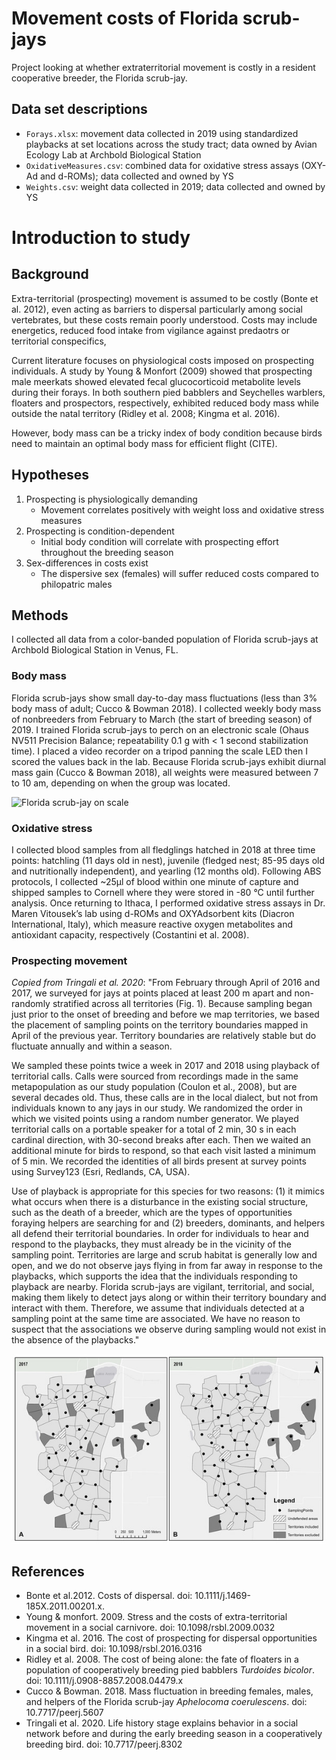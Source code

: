 # Movement costs of Florida scrub-jays
Project looking at whether extraterritorial movement is costly in a resident cooperative breeder, the Florida scrub-jay. 

## Data set descriptions

- `Forays.xlsx`: movement data collected in 2019 using standardized playbacks at set locations across the study tract; data owned by Avian Ecology Lab at Archbold Biological Station
- `OxidativeMeasures.csv`: combined data for oxidative stress assays (OXY-Ad and d-ROMs); data collected and owned by YS
- `Weights.csv`: weight data collected in 2019; data collected and owned by YS

# Introduction to study

## Background
Extra-territorial (prospecting) movement is assumed to be costly (Bonte et al. 2012), even acting as barriers to dispersal particularly among social vertebrates, but these costs remain poorly understood. Costs may include energetics, reduced food intake from vigilance against predaotrs or territorial conspecifics, 

Current literature focuses on physiological costs imposed on prospecting individuals. A study by Young & Monfort (2009) showed that prospecting male meerkats showed elevated fecal glucocorticoid metabolite levels during their forays. In both southern pied babblers and Seychelles warblers, floaters and prospectors, respectively, exhibited reduced body mass while outside the natal territory (Ridley et al. 2008; Kingma et al. 2016). 

However, body mass can be a tricky index of body condition because birds need to maintain an optimal body mass for efficient flight (CITE). 


## Hypotheses
1) Prospecting is physiologically demanding
    - Movement correlates positively with weight loss and oxidative stress measures
2) Prospecting is condition-dependent    
    - Initial body condition will correlate with prospecting effort throughout the breeding season
3) Sex-differences in costs exist
    - The dispersive sex (females) will suffer reduced costs compared to philopatric males

## Methods
I collected all data from a color-banded population of Florida scrub-jays at Archbold Biological Station in Venus, FL. 

### Body mass
Florida scrub-jays show small day-to-day mass fluctuations (less than 3% body mass of adult; Cucco & Bowman 2018). I collected weekly body mass of nonbreeders from February to March (the start of breeding season) of 2019. I trained Florida scrub-jays to perch on an electronic scale (Ohaus NV511 Precision Balance; repeatability 0.1 g with < 1 second stabilization time). I placed a video recorder on a tripod panning the scale LED then I scored the values back in the lab. Because Florida scrub-jays exhibit diurnal mass gain (Cucco & Bowman 2018), all weights were measured between 7 to 10 am, depending on when the group was located. 

![Florida scrub-jay on scale](/scale.JPG)


### Oxidative stress
I collected blood samples from all fledglings hatched in 2018 at three time points: hatchling (11 days old in nest), juvenile (fledged nest; 85-95 days old and nutritionally independent), and yearling (12 months old). Following ABS protocols, I  collected ~25μl of blood within one minute of capture and shipped samples to Cornell where they were stored in -80 °C until further analysis. Once returning to Ithaca, I performed oxidative stress assays in Dr. Maren Vitousek’s lab using d-ROMs and OXYAdsorbent kits (Diacron International, Italy), which measure reactive oxygen metabolites and antioxidant capacity, respectively (Costantini et al. 2008). 

### Prospecting movement

*Copied from Tringali et al. 2020*: 
"From February through April of 2016 and 2017, we surveyed for jays at points placed at least 200 m apart and non-randomly stratified across all territories (Fig. 1). Because sampling began just prior to the onset of breeding and before we map territories, we based the placement of sampling points on the territory boundaries mapped in April of the previous year. Territory boundaries are relatively stable but do fluctuate annually and within a season. 

We sampled these points twice a week in 2017 and 2018 using playback of territorial calls. Calls were sourced from recordings made in the same metapopulation as our study population (Coulon et al., 2008), but are several decades old. Thus, these calls are in the local dialect, but not from individuals known to any jays in our study. We randomized the order in which we visited points using a random number generator. We played territorial calls on a portable speaker for a total of 2 min, 30 s in each cardinal direction, with 30-second breaks after each. Then we waited an additional minute for birds to respond, so that each visit lasted a minimum of 5 min. We recorded the identities of all birds present at survey points using Survey123 (Esri, Redlands, CA, USA).

Use of playback is appropriate for this species for two reasons: (1) it mimics what occurs when there is a disturbance in the existing social structure, such as the death of a breeder, which are the types of opportunities foraying helpers are searching for and (2) breeders, dominants, and helpers all defend their territorial boundaries. In order for individuals to hear and respond to the playbacks, they must already be in the vicinity of the sampling point. Territories are large and scrub habitat is generally low and open, and we do not observe jays flying in from far away in response to the playbacks, which supports the idea that the individuals responding to playback are nearby. Florida scrub-jays are vigilant, territorial, and social, making them likely to detect jays along or within their territory boundary and interact with them. Therefore, we assume that individuals detected at a sampling point at the same time are associated. We have no reason to suspect that the associations we observe during sampling would not exist in the absence of the playbacks."

![Figure 1](/Tringali2020.jpg)


## References
- Bonte et al.2012. Costs of dispersal. doi: 10.1111/j.1469-185X.2011.00201.x.
- Young & monfort. 2009. Stress and the costs of extra-territorial movement in a social carnivore. doi: 10.1098/rsbl.2009.0032
- Kingma et al. 2016. The cost of prospecting for dispersal opportunities in a social bird. doi: 10.1098/rsbl.2016.0316
- Ridley et al. 2008. The cost of being alone: the fate of floaters in a population of cooperatively breeding pied babblers *Turdoides bicolor*. doi: 10.1111/j.0908-8857.2008.04479.x
- Cucco & Bowman. 2018. Mass fluctuation in breeding females, males, and helpers of the Florida scrub-jay *Aphelocoma coerulescens*. doi: 10.7717/peerj.5607
- Tringali et al. 2020. Life history stage explains behavior in a social network before and during the early breeding season in a cooperatively breeding bird. doi: 10.7717/peerj.8302
